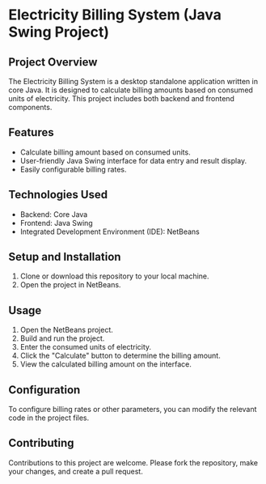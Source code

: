 # Electricity Billing System (Java Swing Project)

## Project Overview
The Electricity Billing System is a desktop standalone application written in core Java. It is designed to calculate billing amounts based on consumed units of electricity. This project includes both backend and frontend components.

## Features
- Calculate billing amount based on consumed units.
- User-friendly Java Swing interface for data entry and result display.
- Easily configurable billing rates.

## Technologies Used
- Backend: Core Java
- Frontend: Java Swing
- Integrated Development Environment (IDE): NetBeans

## Setup and Installation
1. Clone or download this repository to your local machine.
2. Open the project in NetBeans.

## Usage
1. Open the NetBeans project.
2. Build and run the project.
3. Enter the consumed units of electricity.
4. Click the "Calculate" button to determine the billing amount.
5. View the calculated billing amount on the interface.

## Configuration
To configure billing rates or other parameters, you can modify the relevant code in the project files.

## Contributing
Contributions to this project are welcome. Please fork the repository, make your changes, and create a pull request.

